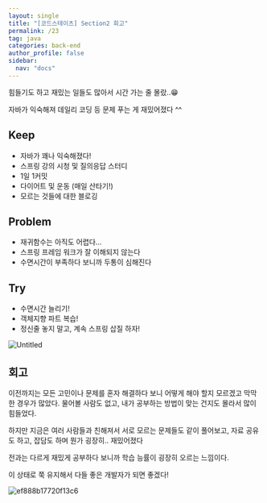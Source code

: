 ```yaml
---
layout: single
title: "[코드스테이츠] Section2 회고"
permalink: /23
tag: java
categories: back-end
author_profile: false
sidebar:
  nav: "docs"
---
```


힘들기도 하고 재밌는 일들도 많아서 시간 가는 줄 몰랐..😁

자바가 익숙해져 데일리 코딩 등 문제 푸는 게 재밌어졌다 ^^

## Keep

- 자바가 꽤나 익숙해졌다!
- 스프링 강의 시청 및 질의응답 스터디
- 1일 1커밋
- 다이어트 및 운동 (매일 산타기!)
- 모르는 것들에 대한 블로깅

## Problem

- 재귀함수는 아직도 어렵다…
- 스프링 프레임 워크가 잘 이해되지 않는다
- 수면시간이 부족하다 보니까 두통이 심해진다

## Try

- 수면시간 늘리기!
- 객체지향 파트 복습!
- 정신줄 놓지 말고, 계속 스프링 삽질 하자!

![Untitled](https://user-images.githubusercontent.com/77485397/218006963-dd00f9df-b049-4e1a-b547-39926ba0a7ee.png)

## 회고

이전까지는 모든 고민이나 문제를 혼자 해결하다 보니 어떻게 해야 할지 모르겠고 막막한 경우가 많았다. 물어볼 사람도 없고, 내가 공부하는 방법이 맞는 건지도 몰라서 많이 힘들었다.

하지만 지금은 여러 사람들과 친해져서 서로 모르는 문제들도 같이 풀어보고, 자료 공유도 하고, 잡담도 하며 뭔가 굉장히.. 재밌어졌다

전과는 다르게 재밌게 공부하다 보니까 학습 능률이 굉장히 오르는 느낌이다.

이 상태로 쭉 유지해서 다들 좋은 개발자가 되면 좋겠다!

![ef888b17720f13c6](https://user-images.githubusercontent.com/77485397/218006997-11792b6b-6917-4d2e-9521-49ad91a1a257.jpg)
